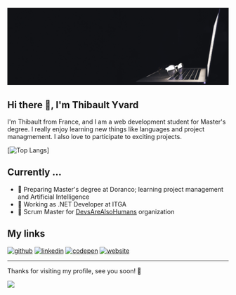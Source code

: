 ![](https://raw.githubusercontent.com/ThibaultYVD/thibaultyvd/refs/heads/main/banner.jpg)
## Hi there 👋, I'm Thibault Yvard
I'm Thibault from France, and I am a web development student for Master's degree. I really enjoy learning new things like languages and project managmement. I also love to participate to exciting projects.

[![Top Langs](https://github-readme-stats.vercel.app/api/top-langs/?username=thibaultyvd&hide=css,hack,html,shell&hide_progress=true&layout=compact&langs_count=10)]

## Currently ...
- 📘 Preparing Master's degree at Doranco; learning project management and Artificial Intelligence
- 🧪 Working as .NET Developer at ITGA
- 📇 Scrum Master for [DevsAreAlsoHumans](https://github.com/DevsAreAlsoHumans) organization

## My links
[<img src='https://cdn.jsdelivr.net/npm/simple-icons@3.0.1/icons/github.svg' alt='github' height='40'>](https://github.com/thibaultyvd)  [<img src='https://cdn.jsdelivr.net/npm/simple-icons@3.0.1/icons/linkedin.svg' alt='linkedin' height='40'>](https://www.linkedin.com/in/thibault-yvard/)  [<img src='https://cdn.jsdelivr.net/npm/simple-icons@3.0.1/icons/codepen.svg' alt='codepen' height='40'>](https://codepen.io/ThibaultYVD)  [<img src='https://cdn.jsdelivr.net/npm/simple-icons@3.0.1/icons/icloud.svg' alt='website' height='40'>](https://thibault-yvard.fr)  

---
Thanks for visiting my profile, see you soon! 👋

![](https://komarev.com/ghpvc/?username=thibaultyvd&color=blue&style=for-the-badge)
